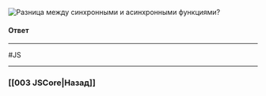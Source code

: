 ![Разница между синхронными и асинхронными функциями?](https://youtu.be/kx3dR6ztICU?t=681)

#### Ответ


___
 #JS 

___

### [[003 JSCore|Назад]]